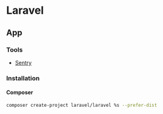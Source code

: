 # Laravel

<!--
https://www.youtube.com/watch?v=MFh0Fd7BsjE
https://www.linkedin.com/learning/topics/laravel?entityType=COURSE&sortBy=RECENCY

https://spatie.be/videos/readable-laravel/improving-readability-by-decreasing-indentation
https://spatie.be/products/laravel-beyond-crud
https://spatie.be/videos/laravel-package-training
https://github.com/lucid-architecture/laravel
https://github.com/arquivei/laravel-prometheus-exporter
https://www.especializati.com.br/curso-laravel-multi-tenancy-single-database#comprar
-->

## App

### Tools

- [Sentry](https://sentry.io/for/laravel/)

### Installation

#### Composer

```sh
composer create-project laravel/laravel %s --prefer-dist
```
